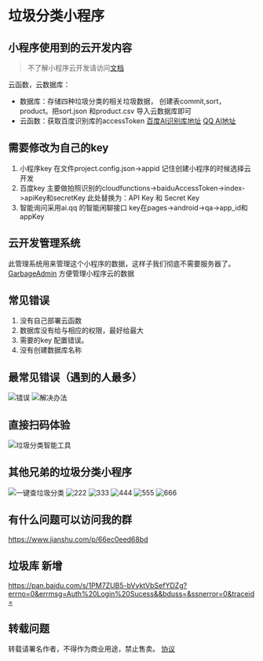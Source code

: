 # 垃圾分类小程序
## 小程序使用到的云开发内容
> 不了解小程序云开发请访问[文档](https://developers.weixin.qq.com/miniprogram/dev/wxcloud/basis/getting-started.html)

云函数，云数据库：
- 数据库：存储四种垃圾分类的相关垃圾数据， 创建表commit,sort，product。把sort.json 和product.csv 导入云数据库即可
- 云函数：获取百度识别库的accessToken
[百度AI识别库地址](http://ai.baidu.com/docs#/ImageClassify-API/ebc492b1)
[QQ AI地址](https://ai.qq.com/)

## 需要修改为自己的key 
1. 小程序key 在文件project.config.json->appid 记住创建小程序的时候选择云开发
2. 百度key 主要做拍照识别的cloudfunctions->baiduAccessToken->index->apiKey和secretKey
此处替换为：API Key 和 Secret Key
3. 智能询问采用ai.qq 的智能闲聊接口 key在pages->android->qa->app_id和appKey 

## 云开发管理系统
此管理系统用来管理这个小程序的数据，这样子我们彻底不需要服务器了。
[GarbageAdmin](https://github.com/qi19901212/GarbageAdmin)
方便管理小程序云的数据

## 常见错误
1. 没有自己部署云函数
2. 数据库没有给与相应的权限，最好给最大
3. 需要的key 配置错误。
4. 没有创建数据库名称

## 最常见错误（遇到的人最多）
![错误](https://6c61-laji-bopv4-1259505195.tcb.qcloud.la/11111111111.png?sign=27ab0e0c9ea4f776c7da31155148feb8&t=1582555839
)
![解决办法](https://6c61-laji-bopv4-1259505195.tcb.qcloud.la/2222222.png?sign=f40dcc35a1057378883bf0fb99c17c16&t=1582556012)

## 直接扫码体验
![垃圾分类智能工具](https://6c61-laji-bopv4-1259505195.tcb.qcloud.la/%E4%B8%8B%E8%BD%BD.png?sign=9ac1d35da98fdf1ff62950948e267f05&t=1562463997)
## 其他兄弟的垃圾分类小程序
![一键查垃圾分类](https://github.com/qi19901212/Garbage/blob/master/miniprogram/qr/laji1.jpg)
![222](https://github.com/qi19901212/Garbage/blob/master/miniprogram/qr/222222.jpg)
![333](https://github.com/qi19901212/Garbage/blob/master/miniprogram/qr/3333333.jpg)
![444](https://github.com/qi19901212/Garbage/blob/master/miniprogram/qr/44444.jpg)
![555](https://github.com/qi19901212/Garbage/blob/master/miniprogram/qr/55555.jpg)
![666](https://github.com/qi19901212/Garbage/blob/master/miniprogram/qr/66666.jpg)


## 有什么问题可以访问我的群
https://www.jianshu.com/p/66ec0eed68bd

## 垃圾库 新增
https://pan.baidu.com/s/1PM7ZUB5-bVyktVbSefYDZg?errno=0&errmsg=Auth%20Login%20Sucess&&bduss=&ssnerror=0&traceid=


## 转载问题
转载请署名作者，不得作为商业用途，禁止售卖。
[协议](https://github.com/qi19901212/Garbage/blob/master/LICENSE)

 


